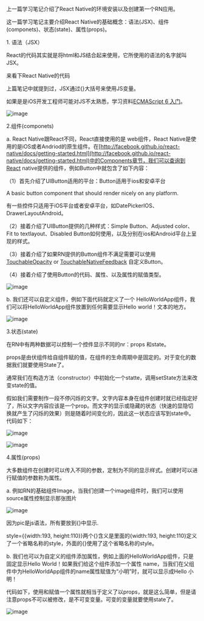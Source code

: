 上一篇学习笔记介绍了React Native的环境安装以及创建第一个RN应用。

这一篇学习笔记主要介绍React Native的基础概念：语法(JSX)、组件(componets)、状态(state)、属性(props)。

1\. 语法（JSX）

React的代码其实就是将html和JS结合起来使用，它所使用的语法的名字就叫JSX。

来看下React Native的代码

上篇笔记中就提到过，JSX通过{}大括号来使用JS变量。

如果是是iOS开发工程师可能对JS不太熟悉，学习资料[ECMAScript 6 入门](https://link.zhihu.com/?target=http%3A//es6.ruanyifeng.com/)。

![image](http://upload-images.jianshu.io/upload_images/12092998-e85dd974d61eacd4?imageMogr2/auto-orient/strip%7CimageView2/2/w/1240)

2.组件(componets)

a. React Native跟React不同，React直接使用的是 web组件，React Native是使用的是iOS或者Andriod的原生组件。在[http://facebook.github.io/react-native/docs/getting-started.html](http://facebook.github.io/react-native/docs/getting-started.html)中的Components章节，我们可以查询到React native提供的组件，例如Button中就包含了如下内容：

（1）首先介绍了UIButton适用的平台：Button适用于ios和安卓平台

A basic button component that should render nicely on any platform. 

有一些控件只适用于iOS平台或者安卓平台，如DatePickerIOS、DrawerLayoutAndroid。

（2）接着介绍了UIButton提供的几种样式：Simple Button、Adjusted color、Fit to textlayout、Disabled Button如何使用，以及分别在ios和Android平台上呈现的样式。

（3）接着介绍了如果RN提供的Button组件不满足需要可以使用[TouchableOpacity](http://facebook.github.io/react-native/docs/touchableopacity.html) or [TouchableNativeFeedback](http://facebook.github.io/react-native/docs/touchablenativefeedback.html) 自定义Button。

（4）接着介绍了使用Button的代码、属性、以及属性的赋值类型。

![image](http://upload-images.jianshu.io/upload_images/12092998-440e5ec890078ae5?imageMogr2/auto-orient/strip%7CimageView2/2/w/1240)

b. 我们还可以自定义组件，例如下面代码就定义了一个 HelloWorldApp组件，我们可以将HelloWorldApp组件放置到任何需要显示Hello world！文本的地方。

![image](http://upload-images.jianshu.io/upload_images/12092998-54df450af1d37da4?imageMogr2/auto-orient/strip%7CimageView2/2/w/1240)

3.状态(state)

在RN中有两种数据可以控制一个控件显示不同的nr：props 和state。

props是由伏组件给自组件赋的值，在组件的生命周期中是固定的。对于变化的数据我们就要使用State了。

通常我们在构造方法（constructor）中初始化一个statte，调用setState方法来改变state的值。

假如我们需要制作一段不停闪烁的文字。文字内容本身在组件创建时就已经指定好了，所以文字内容应该是一个prop。而文字的显示或隐藏的状态（快速的显隐切换就产生了闪烁的效果）则是随着时间变化的，因此这一状态应该写到state中。代码如下：

![image](http://upload-images.jianshu.io/upload_images/12092998-c6a21b9518b06ebe?imageMogr2/auto-orient/strip%7CimageView2/2/w/1240)

![image](http://upload-images.jianshu.io/upload_images/12092998-16b9c47e43aa881f?imageMogr2/auto-orient/strip%7CimageView2/2/w/1240)

4.属性(props)

大多数组件在创建时可以传入不同的参数，定制为不同的显示样式。创建时可以进行赋值的参数称为属性。

a. 例如RN的基础组件Image，当我们创建一个image组件时，我们可以使用source属性控制显示那张图片

![image](http://upload-images.jianshu.io/upload_images/12092998-62411a0aaf69318d?imageMogr2/auto-orient/strip%7CimageView2/2/w/1240)

因为pic是js语法，所有要放到{}中显示.  

style={{width:193, height:110}}两个{}含义是里面的{width:193, height:110}定义了一个省略名称的style，外面的{}使用了这个省略名称的style。

b. 我们也可以为自定义的组件添加属性，例如上面的HelloWorldApp组件，只是固定显示Hello World！如果我们给这个组件添加一个属性 name，当我们在父组件中为HelloWorldApp组件的name属性赋值为“小明”时，就可以显示成Hello 小明！

代码如下，使用和赋值一个属性就相当于定义了以props，就是这么简单，但是请注意props不可以被修改，是不可变变量。可变的变量就要使用state了。

![image](http://upload-images.jianshu.io/upload_images/12092998-2996cb746aff55aa?imageMogr2/auto-orient/strip%7CimageView2/2/w/1240)
